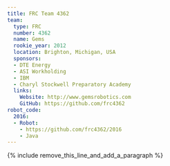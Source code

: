 ```yaml
---
title: FRC Team 4362
team:
  type: FRC
  number: 4362
  name: Gems
  rookie_year: 2012
  location: Brighton, Michigan, USA
  sponsors:
  - DTE Energy
  - ASI Workholding
  - IBM
  - Charyl Stockwell Preparatory Academy
  links:
    Website: http://www.gemsrobotics.com
    GitHub: https://github.com/frc4362
robot_code:
  2016:
  - Robot:
    - https://github.com/frc4362/2016
    - Java
---
```


{% include remove_this_line_and_add_a_paragraph %}